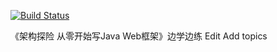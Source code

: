 [![Build Status](https://travis-ci.org/wukong0503/smart4j.svg?branch=master)](https://travis-ci.org/wukong0503/smart4j)

《架构探险 从零开始写Java Web框架》边学边练 Edit Add topics
